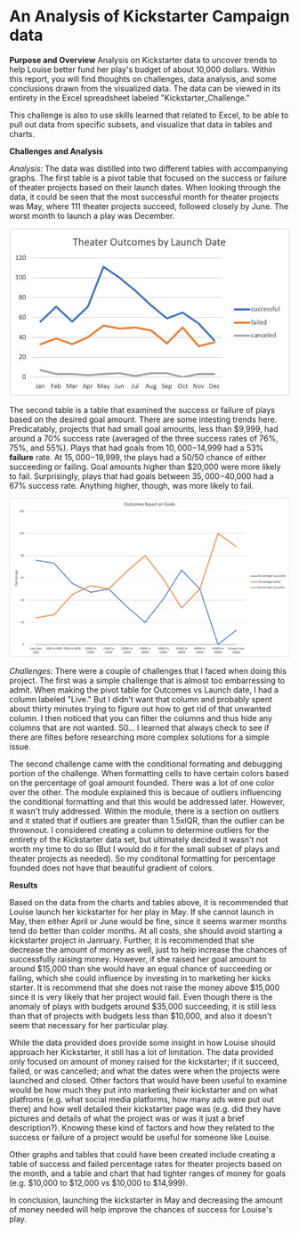 # An Analysis of Kickstarter Campaign data 

**Purpose and Overview** 
Analysis on Kickstarter data to uncover trends to help Louise better fund her play's budget of about 10,000 dollars. Within this report, you will find thoughts on challenges, data analysis, and some conclusions drawn from the visualized data. The data can be viewed in its entirety in the Excel spreadsheet labeled "Kickstarter_Challenge." 

This challenge is also to use skills learned that related to Excel, to be able to pull out data from specific subsets, and visualize that data in tables and charts. 

**Challenges and Analysis**

*Analysis:* The data was distilled into two different tables with accompanying graphs. The first table is a pivot table that focused on the success or failure of theater projects based on their launch dates. When looking through the data, it could be seen that the most successful month for theater projects was May, where 111 theater projects succeed, followed closely by June. The worst month to launch a play was December. 

![Outcomes_vs_Launch.png](Resources/Theater_Outcomes_Vs_Launch_Date_Final.png)

The second table is a table that examined the success or failure of plays based on the desired goal amount. There are some intesting trends here. Predicatably, projects that had small goal amounts, less than $9,999, had around a 70% success rate (averaged of the three success rates of 76%, 75%, and 55%). Plays that had goals from $10,000-$14,999 had a 53% **failure** rate. At $15,000-$19,999, the plays had a 50/50 chance of either succeeding or failing. Goal amounts higher than $20,000 were more likely to fail. Surprisingly, plays that had goals between $35,000-$40,000 had a 67% success rate. Anything higher, though, was more likely to fail. 

![Outcomes_vs_Goals.png](Resources/Outcomes_vs_Goals.png) 

*Challenges:* There were a couple of challenges that I faced when doing this project. The first was a simple challenge that is almost too embarressing to admit. When making the pivot table for Outcomes vs Launch date, I had a column labeled "Live." But I didn't want that column and probably spent about thirty minutes trying to figure out how to get rid of that unwanted column. I then noticed that you can filter the columns and thus hide any columns that are not wanted. S0... I learned that always check to see if there are filtes before researching more complex solutions for a simple issue. 

The second challenge came with the conditional formating and debugging portion of the challenge. When formatting cells to have certain colors based on the percentage of goal amount founded. There was a lot of one color over the other. The module explained this is becaue of outliers influencing the conditional formatting and that this would be addressed later. However, it wasn't truly addressed. Within the module, there is a section on outliers and it stated that if outliers are greater than 1.5xIQR, than the outlier can be thrownout. I considered creating a column to determine outliers for the entirety of the Kickstarter data set, but ultimately decided it wasn't not worth my time to do so (But I would do it for the small subset of plays and theater projects as needed). So my conditonal formatting for percentage founded does not have that beautiful gradient of colors. 

**Results** 

Based on the data from the charts and tables above, it is recommended that Louise launch her kickstarter for her play in May. If she cannot launch in May, then either April or June would be fine, since it seems warmer months tend do better than colder months. At all costs, she should avoid starting a kickstarter project in Janruary. Further, it is recommended that she decrease the amount of money as well, just to help increase the chances of successfully raising money. However, if she raised her goal amount to around $15,000 than she would have an equal chance of succeeding or failing, which she could influence by investing in to marketing her kicks starter. It is recommend that she does not raise the money above $15,000 since it is very likely that her project would fail. Even though there is the anomaly of plays with budgets around $35,000 succeeding, it is still less than that of projects with budgets less than $10,000, and also it doesn't seem that necessary for her particular play. 

While the data provided does provide some insight in how Louise should approach her Kickstarter, it still has a lot of limitation. The data provided only focused on amount of money raised for the kickstarter; if it succeed, failed, or was cancelled; and what the dates were when the projects were launched and closed. Other factors that would have been useful to examine would be how much they put into marketing their kickstarter and on what platfroms (e.g. what social media platforms, how many ads were put out there) and how well detailed their kickstarter page was (e.g. did they have pictures and details of what the project was or was it just a brief description?). Knowing these kind of factors and how they related to the success or failure of a project would be useful for someone like Louise. 

Other graphs and tables that could have been created include creating a table of success and failed percentage rates for theater projects based on the month, and a table and chart that had tighter ranges of money for goals (e.g. $10,000 to $12,000 vs $10,000 to $14,999).

In conclusion, launching the kickstarter in May and decreasing the amount of money needed will help improve the chances of success for Louise's play. 
